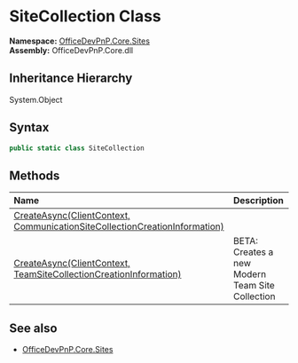 # SiteCollection Class
  

**Namespace:** [OfficeDevPnP.Core.Sites](OfficeDevPnP.Core.Sites.md)  
**Assembly:** OfficeDevPnP.Core.dll  
## Inheritance Hierarchy
System.Object  
## Syntax
```C#
public static class SiteCollection
```
## Methods
|**Name**|**Description**|
|:-----|:-----|
| [CreateAsync(ClientContext, CommunicationSiteCollectionCreationInformation)](OfficeDevPnP.Core.Sites.SiteCollection.6cff2709.md) | 
| [CreateAsync(ClientContext, TeamSiteCollectionCreationInformation)](OfficeDevPnP.Core.Sites.SiteCollection.92ab67c8.md) | BETA: Creates a new Modern Team Site Collection
## See also
- [OfficeDevPnP.Core.Sites](OfficeDevPnP.Core.Sites.md)
